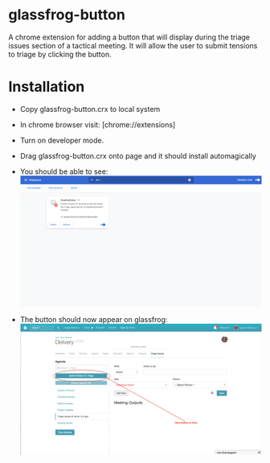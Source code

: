 # glassfrog-button
A chrome extension for adding a button that will display during the triage issues section of a tactical meeting. It will allow the user to submit tensions to triage by clicking the button.

# Installation
* Copy glassfrog-button.crx to local system
* In chrome browser visit: [chrome://extensions]
* Turn on developer mode.
* Drag glassfrog-button.crx onto page and it should install automagically

* You should be able to see:
![Example Extension Installation](https://github.com/Mrjaco12/glassfrog-button/blob/master/images/extension_example.png)

* The button should now appear on glassfrog:
![Example Button](https://github.com/Mrjaco12/glassfrog-button/blob/master/images/button_example.png)
